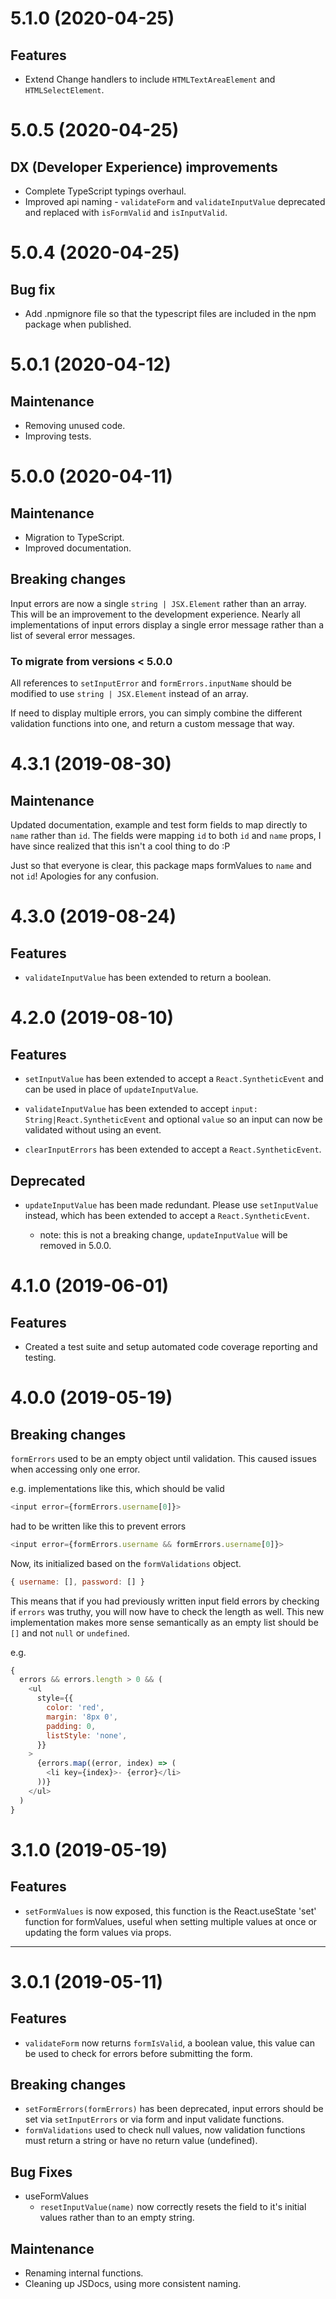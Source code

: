 # 5.1.0 (2020-04-25)

## Features

- Extend Change handlers to include `HTMLTextAreaElement` and `HTMLSelectElement`.

# 5.0.5 (2020-04-25)

## DX (Developer Experience) improvements

- Complete TypeScript typings overhaul.
- Improved api naming - `validateForm` and `validateInputValue` deprecated and replaced with `isFormValid` and `isInputValid`.

# 5.0.4 (2020-04-25)

## Bug fix

- Add .npmignore file so that the typescript files are included in the npm package when published.

# 5.0.1 (2020-04-12)

## Maintenance

- Removing unused code.
- Improving tests.

# 5.0.0 (2020-04-11)

## Maintenance

- Migration to TypeScript.
- Improved documentation.

## Breaking changes

Input errors are now a single `string | JSX.Element` rather than an array. This will be an improvement to the development experience.
Nearly all implementations of input errors display a single error message rather than a list of several error messages.

### To migrate from versions < 5.0.0

All references to `setInputError` and `formErrors.inputName` should be modified to use `string | JSX.Element` instead of an array.

If need to display multiple errors, you can simply combine the different validation functions into one, and return a custom message that way.

# 4.3.1 (2019-08-30)

## Maintenance

Updated documentation, example and test form fields to map directly to `name` rather than `id`. The fields were mapping `id` to both `id` and `name` props, I have since realized that this isn't a cool thing to do :P

Just so that everyone is clear, this package maps formValues to `name` and not `id`! Apologies for any confusion.

# 4.3.0 (2019-08-24)

## Features

- `validateInputValue` has been extended to return a boolean.

# 4.2.0 (2019-08-10)

## Features

- `setInputValue` has been extended to accept a `React.SyntheticEvent` and can be used in place of `updateInputValue`.

- `validateInputValue` has been extended to accept `input: String|React.SyntheticEvent` and optional `value` so an input can now be validated without using an event.

- `clearInputErrors` has been extended to accept a `React.SyntheticEvent`.

## Deprecated

- `updateInputValue` has been made redundant. Please use `setInputValue` instead, which has been extended to accept a `React.SyntheticEvent`.

  - note: this is not a breaking change, `updateInputValue` will be removed in 5.0.0.

# 4.1.0 (2019-06-01)

## Features

- Created a test suite and setup automated code coverage reporting and testing.

# 4.0.0 (2019-05-19)

## Breaking changes

`formErrors` used to be an empty object until validation. This caused issues when accessing only one error.

e.g. implementations like this, which should be valid

```js
<input error={formErrors.username[0]}>
```

had to be written like this to prevent errors

```js
<input error={formErrors.username && formErrors.username[0]}>
```

Now, its initialized based on the `formValidations` object.

```js
{ username: [], password: [] }
```

This means that if you had previously written input field errors by checking if `errors` was truthy, you will now have to check the length as well. This new implementation makes more sense semantically as an empty list should be `[]` and not `null` or `undefined`.

e.g.

```js
{
  errors && errors.length > 0 && (
    <ul
      style={{
        color: 'red',
        margin: '8px 0',
        padding: 0,
        listStyle: 'none',
      }}
    >
      {errors.map((error, index) => (
        <li key={index}>- {error}</li>
      ))}
    </ul>
  )
}
```

# 3.1.0 (2019-05-19)

## Features

- `setFormValues` is now exposed, this function is the React.useState 'set' function for formValues, useful when setting multiple values at once or updating the form values via props.

---

# 3.0.1 (2019-05-11)

## Features

- `validateForm` now returns `formIsValid`, a boolean value, this value can be used to check for errors before submitting the form.

## Breaking changes

- `setFormErrors(formErrors)` has been deprecated, input errors should be set via `setInputErrors` or via form and input validate functions.
- `formValidations` used to check null values, now validation functions must return a string or have no return value (undefined).

## Bug Fixes

- useFormValues
  - `resetInputValue(name)` now correctly resets the field to it's initial values rather than to an empty string.

## Maintenance

- Renaming internal functions.
- Cleaning up JSDocs, using more consistent naming.
